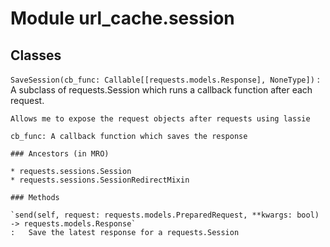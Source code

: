 Module url_cache.session
========================

Classes
-------

`SaveSession(cb_func: Callable[[requests.models.Response], NoneType])`
:   A subclass of requests.Session which runs a callback function
    after each request.
    
    Allows me to expose the request objects after requests using lassie
    
    cb_func: A callback function which saves the response

    ### Ancestors (in MRO)

    * requests.sessions.Session
    * requests.sessions.SessionRedirectMixin

    ### Methods

    `send(self, request: requests.models.PreparedRequest, **kwargs: bool) ‑> requests.models.Response`
    :   Save the latest response for a requests.Session